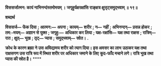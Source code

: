 **विससर्जात्मन: कायं नाभिनन्दंस्तमोमयम् ।** **जगृहुर्यक्षरक्षांसि राङ्क्षत्र क्षुत्तृट्समुद्भवाम् ॥ १९॥** 

**शब्दार्थ** 

**विससर्ज—** **फेंक दिया** **; आत्मन:—** **अपना** **; कायम्—** **शरीर** **; न—** **नहीं** **; अभिनन्दन्—** **प्रसन्न होकर** **; तम:-मयम्—** **अज्ञान से युक्त** **; जगृहु:—** **अधिकार कर लिया** **; यक्ष-रक्षांसि—** **यक्ष तथा राक्षस** **; रात्रिम्—** **रात** **; क्षुत्—** **भूख** **; तृट्—** **प्यास** **; समुद्भवाम्—** **स्रोत।** **.** 

**क्रोध के कारण ब्रह्मा ने उस अविद्यामय शरीर को त्याग दिया। इस अवसर का लाभ** **उठाकर यक्ष तथा राक्षसगण उस रात्रि रूप में स्थित शरीर पर अधिकार जमाने के लिए** **कूद-फाँद मचाने लगे। रात्रि भूख तथा प्यास की स्रोत है।** **** 